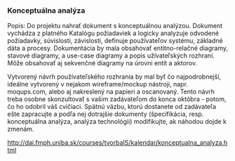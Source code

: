 ### Konceptuálna analýza

Popis: Do projektu nahrať dokument s konceptuálnou analýzou. Dokument vychádza z platného Katalógu požiadaviek a logicky analyzuje odvodené požiadavky, súvislosti, závislosti, definuje používateľov systému, základné dáta a procesy. Dokumentácia by mala obsahovať entitno-relačné diagramy, stavové diagramy, a use-case diagramy a popis užívateľských rozhraní. Môže obsahovať aj sekvenčné diagramy na úrovni entít a aktorov. 

Vytvorený návrh používateľského rozhrania by mal byť čo najpodrobnejší, ideálne vytvorený v nejakom wireframe/mockup nástroji, napr. moqups.com, alebo aj nakreslený na papieri a oscanovaný. Tento návrh treba osobne skonzultovať s vašim zadávateľom do konca októbra - potom, čo ho odobril váš cvičiaci. Spätnú väzbu, ktorú dostanete od zadávateľa ešte zapracujte a podľa nej dotrajšie dokumenty (špecifikácia, resp. konceptuálna analýza, analýza technológii) modifikujte, ak náhodou dojde k zmenám.

http://dai.fmph.uniba.sk/courses/tvorbaIS/kalendar/konceptualna_analyza.html
